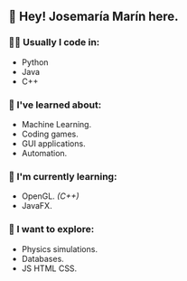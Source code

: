 ## 👋 Hey! Josemaría Marín here.

### 👨‍💻 Usually I code in:
+ Python
+ Java
+ C++

### 🧠 I've learned about:
+ Machine Learning.
+ Coding games.
+ GUI applications.
+ Automation.

### 🌱 I'm currently learning:
+ OpenGL. *(C++)*
+ JavaFX.

### 🚀 I want to explore:
+ Physics simulations.
+ Databases.
+ JS HTML CSS.
